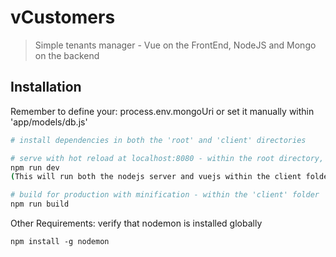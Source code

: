 # vCustomers

> Simple tenants manager - Vue on the FrontEnd, NodeJS and Mongo on the backend

## Installation

Remember to define your: process.env.mongoUri or set it manually within 'app/models/db.js'

``` bash
# install dependencies in both the 'root' and 'client' directories

# serve with hot reload at localhost:8080 - within the root directory, run:
npm run dev
(This will run both the nodejs server and vuejs within the client folder)

# build for production with minification - within the 'client' folder
npm run build
```

Other Requirements: verify that nodemon is installed globally
```
npm install -g nodemon
```